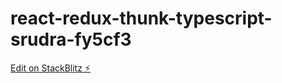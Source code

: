 # react-redux-thunk-typescript-srudra-fy5cf3

[Edit on StackBlitz ⚡️](https://stackblitz.com/edit/react-redux-thunk-typescript-srudra-fy5cf3)